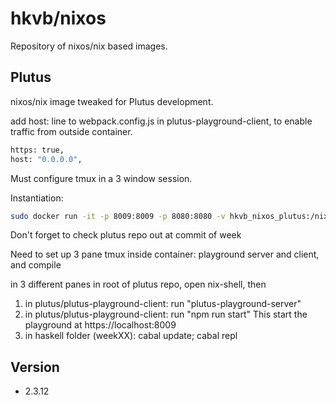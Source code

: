 # hkvb/nixos

Repository of nixos/nix based images.

## Plutus

nixos/nix image tweaked for Plutus development.

add host: line to webpack.config.js in plutus-playground-client, to enable traffic from outside container.
```bash
https: true,
host: "0.0.0.0",
```

Must configure tmux in a 3 window session.

Instantiation:

```bash
sudo docker run -it -p 8009:8009 -p 8080:8080 -v hkvb_nixos_plutus:/nix -v $(pwd)/plutus:/plutus hkvb/nixos.plutus
```

Don't forget to check plutus repo out at commit of week

Need to set up 3 pane tmux inside container: playground server and client, and compile

in 3 different panes in root of plutus repo, open nix-shell, then
1. in plutus/plutus-playground-client: run "plutus-playground-server"
2. in plutus/plutus-playground-client: run "npm run start"
This start the playground at https://localhost:8009
3. in haskell folder (weekXX): cabal update; cabal repl


## Version

* 2.3.12
